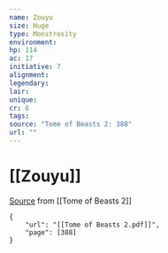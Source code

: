 ```yaml
---
name: Zouyu
size: Huge
type: Monstrosity
environment: 
hp: 114
ac: 17
initiative: 7
alignment: 
legendary: 
lair: 
unique: 
cr: 6
tags: 
source: "Tome of Beasts 2: 388"
url: ""
---
```

# [[Zouyu]]

[Source](zotero://open-pdf/library/items/9UQIAB6R?page=388) from [[Tome of Beasts 2]]

```pdf
{
	"url": "[[Tome of Beasts 2.pdf]]",
	"page": [388]
}
```

